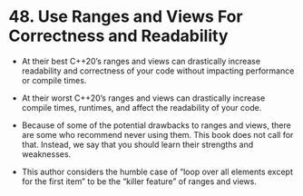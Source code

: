 # 48. Use Ranges and Views For Correctness and Readability

- At their best C++20’s ranges and views can drastically increase readability and correctness of your code without impacting performance or compile times. 
- At their worst C++20’s ranges and views can drastically increase compile times, runtimes, and affect the readability of your code. 

- Because of some of the potential drawbacks to ranges and views, there are some who recommend never using them. This book does not call for that. Instead, we say that you should learn their strengths and weaknesses.
- This author considers the humble case of “loop over all elements except for the first item” to be the “killer feature” of ranges and views.